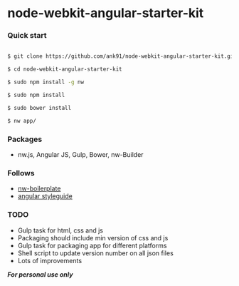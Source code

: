 # node-webkit-angular-starter-kit



### Quick start

```bash

$ git clone https://github.com/ank91/node-webkit-angular-starter-kit.git

$ cd node-webkit-angular-starter-kit

$ sudo npm install -g nw

$ sudo npm install

$ sudo bower install

$ nw app/

```

### Packages
* nw.js, Angular JS, Gulp, Bower, nw-Builder

### Follows
* [nw-boilerplate](https://github.com/szwacz/nw-boilerplate) 
* [angular styleguide](https://github.com/johnpapa/angular-styleguide) 


### TODO
* Gulp task for html, css and js
* Packaging should include min version of css and js 
* Gulp task for packaging app for different platforms
* Shell script to update version number on all json files
* Lots of improvements

***For personal use only***
